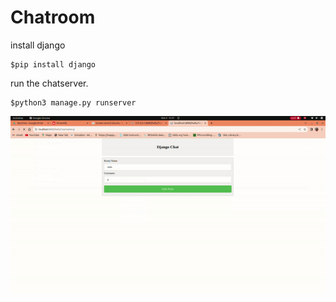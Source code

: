 # Chatroom

install django
```
$pip install django
```
run the chatserver.
```
$python3 manage.py runserver
```


![](https://github.com/Akash-nitA/Chatroom/blob/main/ezgif.com-video-to-gif.gif)
